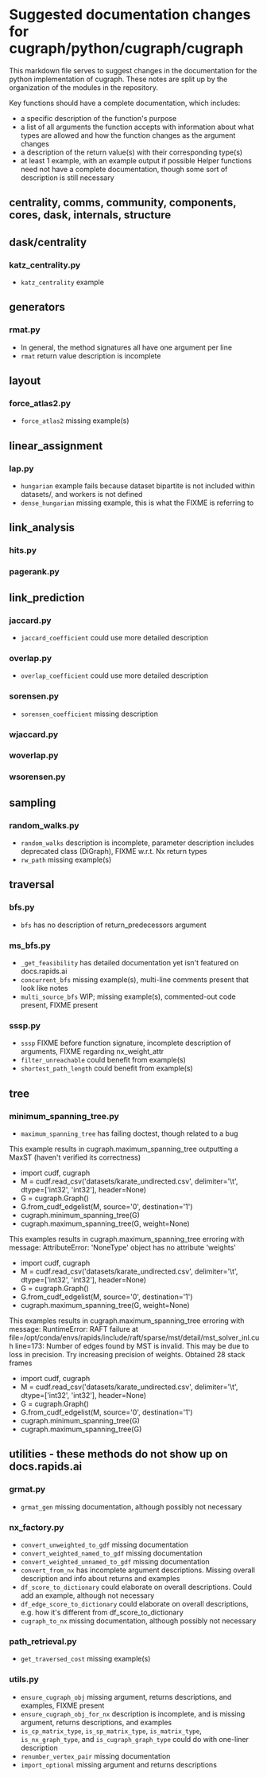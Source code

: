 # Suggested documentation changes for cugraph/python/cugraph/cugraph

This markdown file serves to suggest changes in the documentation for the python implementation of cugraph.
These notes are split up by the organization of the modules in the repository.

Key functions should have a complete documentation, which includes: 
- a specific description of the function's purpose
- a list of all arguments the function accepts with information about what types are allowed and how the function changes as the argument changes
- a description of the return value(s) with their corresponding type(s)
- at least 1 example, with an example output if possible
Helper functions need not have a complete documentation, though some sort of description is still necessary

## centrality, comms, community, components, cores, dask, internals, structure

## dask/centrality

### katz_centrality.py

- `katz_centrality` example

## generators

### rmat.py

- In general, the method signatures all have one argument per line
- `rmat` return value description is incomplete

## layout

### force_atlas2.py

- `force_atlas2` missing example(s)

## linear_assignment

### lap.py

- `hungarian` example fails because dataset bipartite is not included within datasets/, and workers is not defined
- `dense_hungarian` missing example, this is what the FIXME is referring to

## link_analysis

### hits.py

### pagerank.py

## link_prediction

### jaccard.py

- `jaccard_coefficient` could use more detailed description

### overlap.py

- `overlap_coefficient` could use more detailed description

### sorensen.py

- `sorensen_coefficient` missing description

### wjaccard.py

### woverlap.py

### wsorensen.py

## sampling

### random_walks.py

- `random_walks` description is incomplete, parameter description includes deprecated class (DiGraph), FIXME w.r.t. Nx return types
- `rw_path` missing example(s)

## traversal

### bfs.py

- `bfs` has no description of return_predecessors argument

### ms_bfs.py

- `_get_feasibility` has detailed documentation yet isn't featured on docs.rapids.ai
- `concurrent_bfs` missing example(s), multi-line comments present that look like notes
- `multi_source_bfs` WIP; missing example(s), commented-out code present, FIXME present

### sssp.py

- `sssp` FIXME before function signature, incomplete description of arguments, FIXME regarding nx_weight_attr
- `filter_unreachable` could benefit from example(s)
- `shortest_path_length` could benefit from example(s)

## tree

### minimum_spanning_tree.py

- `maximum_spanning_tree` has failing doctest, though related to a bug


This example results in cugraph.maximum_spanning_tree outputting a MaxST (haven't verified its correctness)
- import cudf, cugraph
- M = cudf.read_csv('datasets/karate_undirected.csv',
                     delimiter='\t', dtype=['int32', 'int32'],
                     header=None)
- G = cugraph.Graph()
- G.from_cudf_edgelist(M, source='0', destination='1')
- cugraph.minimum_spanning_tree(G)
- cugraph.maximum_spanning_tree(G, weight=None)

This examples results in cugraph.maximum_spanning_tree erroring with message:
AttributeError: 'NoneType' object has no attribute 'weights'
- import cudf, cugraph
- M = cudf.read_csv('datasets/karate_undirected.csv',
                     delimiter='\t', dtype=['int32', 'int32'],
                     header=None)
- G = cugraph.Graph()
- G.from_cudf_edgelist(M, source='0', destination='1')
- cugraph.maximum_spanning_tree(G, weight=None)

This examples results in cugraph.maximum_spanning_tree erroring with message:
RuntimeError: RAFT failure at file=/opt/conda/envs/rapids/include/raft/sparse/mst/detail/mst_solver_inl.cuh line=173: Number of edges found by MST is invalid. This may be due to loss in precision. Try increasing precision of weights.
Obtained 28 stack frames
- import cudf, cugraph
- M = cudf.read_csv('datasets/karate_undirected.csv',
                     delimiter='\t', dtype=['int32', 'int32'],
                     header=None)
- G = cugraph.Graph()
- G.from_cudf_edgelist(M, source='0', destination='1')
- cugraph.minimum_spanning_tree(G)
- cugraph.maximum_spanning_tree(G)


## utilities - these methods do not show up on docs.rapids.ai

### grmat.py

- `grmat_gen` missing documentation, although possibly not necessary

### nx_factory.py

- `convert_unweighted_to_gdf` missing documentation
- `convert_weighted_named_to_gdf` missing documentation
- `convert_weighted_unnamed_to_gdf` missing documentation
- `convert_from_nx` has incomplete argument descriptions. Missing overall description and info about returns and examples
- `df_score_to_dictionary` could elaborate on overall descriptions. Could add an example, although not necessary
- `df_edge_score_to_dictionary` could elaborate on overall descriptions, e.g. how it's different from df_score_to_dictionary
- `cugraph_to_nx` missing documentation, although possibly not necessary

### path_retrieval.py

- `get_traversed_cost` missing example(s)

### utils.py

- `ensure_cugraph_obj` missing argument, returns descriptions, and examples, FIXME present
- `ensure_cugraph_obj_for_nx` description is incomplete, and is missing argument, returns descriptions, and examples
- `is_cp_matrix_type`, `is_sp_matrix_type`, `is_matrix_type`, `is_nx_graph_type`, and `is_cugraph_graph_type` could do with one-liner description
- `renumber_vertex_pair` missing documentation
- `import_optional` missing argument and returns descriptions